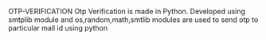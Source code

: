 OTP-VERIFICATION
Otp Verification is made in Python. Developed using smtplib module and os,random,math,smtlib modules are used to send otp to particular mail id using python

